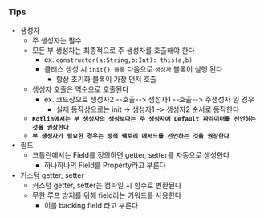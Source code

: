 ### Tips

* 생성자
    * 주 생성자는 필수
    * 모든 부 생성자는 최종적으로 주 생성자를 호출해야 한다
        * ex. `constructor(a:String,b:Int): this(a,b)`
        * 클래스 생성 시 `init{} 블록` 다음으로 `생성자` 블록이 실행 된다
            * 항상 초기화 블록이 가장 먼저 호출
    * 생성자 호출은 역순으로 호출된다
        * ex. 코드상으로 생성자2 --호출--> 생성자1 --호출--> 주생성자 일 경우
            * 실제 동작상으로는 init -> 생성자1 -> 생성자2 순서로 동작한다
    * **`Kotlin에서는 부 생성자의 생성보다는 주 생성자에 Default 파라미터를 선언하는 것을 권장한다`**
    * **`부 생성자가 필요한 경우는 정적 팩토리 메서드를 선언하는 것을 권장한다`**
* 필드
  * 코틀린에서는 Field를 정의하면 getter, setter를 자동으로 생성한다
    * 하나하나의 Field를 Property라고 부른다
* 커스텀 getter, setter
  * 커스텀 getter, setter는 컴파일 시 함수로 변환된다
  * 무한 루프 방지를 위해 field라는 키워드를 사용한다
    * 이를 backing field 라고 부른다